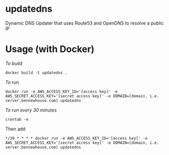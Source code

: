 # updatedns
Dynamic DNS Updater that uses Route53 and OpenDNS to resolve a public IP

# Usage (with Docker)

*To build*
```
docker build -t updatedns .
```

*To run*
```
docker run -e AWS_ACCESS_KEY_ID='[access key]' -e AWS_SECRET_ACCESS_KEY='[secret access key]' -e DOMAIN=[domain, i.e. server.bennewhouse.com] updatedns
```

*To run every 30 minutes*
```
crontab -e
```
Then add
```
*/30 * * * * docker run -e AWS_ACCESS_KEY_ID='[access key]' -e AWS_SECRET_ACCESS_KEY='[secret access key]' -e DOMAIN=[domain, i.e. server.bennewhouse.com] updatedns
```





